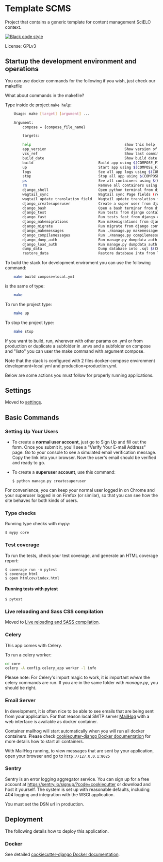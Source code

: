 # Template SCMS

Project that contains a generic template for content management SciELO context.

[![Black code style](https://img.shields.io/badge/code%20style-black-000000.svg)](https://github.com/ambv/black)

License: GPLv3

## Startup the development environment and operations

You can use docker commands for the following if you wish, just check our makefile

What about commands in the makefile?

Type inside de project ```make help```:

```bash
    Usage: make [target] [argument] ...

    Argument:
        compose = {compose_file_name}

        targets:

        help                                           show this help
        app_version                                    Show version of webapp
        vcs_ref                                        Show last commit ref
        build_date                                     Show build date
        build                              Build app using $(COMPOSE_FILE_DEV)
        up                                 Start app using $(COMPOSE_FILE_DEV)
        logs                               See all app logs using $(COMPOSE_FILE_DEV)
        stop                               Stop all app using $(COMPOSE_FILE_DEV)
        ps                                 See all containers using $(COMPOSE_FILE_DEV)
        rm                                 Remove all containers using $(COMPOSE_FILE_DEV)
        django_shell                       Open python terminal from django $(COMPOSE_FILE_DEV)
        wagtail_sync                       Wagtail sync Page fields (repeat every time you add a new language and to update the wagtailcore_page translations) $(COMPOSE_FILE_DEV)
        wagtail_update_translation_field   Wagtail update translation fields, user this command first $(COMPOSE_FILE_DEV)
        django_createsuperuser             Create a super user from django $(COMPOSE_FILE_DEV)
        django_bash                        Open a bash terminar from django container using $(COMPOSE_FILE_DEV)
        django_test                        Run tests from django container using $(COMPOSE_FILE_DEV)
        django_fast                        Run tests fast from django container using $(COMPOSE_FILE_DEV)
        django_makemigrations              Run makemigrations from django container using $(COMPOSE_FILE_DEV)
        django_migrate                     Run migrate from django container using $(COMPOSE_FILE_DEV)
        django_makemessages                Run ./manage.py makemessages $(COMPOSE_FILE_DEV)
        django_compilemessages             Run ./manage.py compilemessages $(COMPOSE_FILE_DEV)
        django_dump_auth                   Run manage.py dumpdata auth --indent=2 $(COMPOSE_FILE_DEV)
        django_load_auth                   Run manage.py dumpdata auth --indent=2 $(COMPOSE_FILE_DEV)
        dump_data                          Dump database into .sql $(COMPOSE_FILE_DEV)
        restore_data                       Restore database into from latest.sql file $(COMPOSE_FILE_DEV)

```

To build the stack for development enviroment you can use the following command:

```bash
    make build compose=local.yml
```

is the same of type:

```bash
    make
```

To run the project type:

```bash
    make up
```

To stop the project type:

```bash
    make stop
```

If you want to build, run, wherever with other params on .yml or from production or duplicate a subfolder in .envs and a subfolder on compose and "listo" you can user the make command with argument compose.

Note that the stack is configured with 2 files docker-compose environment development=local.yml and production=production.yml.

Below are some actions you must follow for properly running applications.

## Settings

Moved to [settings](http://cookiecutter-django.readthedocs.io/en/latest/settings.html).

## Basic Commands

### Setting Up Your Users

-   To create a **normal user account**, just go to Sign Up and fill out the form. Once you submit it, you'll see a "Verify Your E-mail Address" page. Go to your console to see a simulated email verification message. Copy the link into your browser. Now the user's email should be verified and ready to go.

-   To create a **superuser account**, use this command:

        $ python manage.py createsuperuser

For convenience, you can keep your normal user logged in on Chrome and your superuser logged in on Firefox (or similar), so that you can see how the site behaves for both kinds of users.

### Type checks

Running type checks with mypy:

    $ mypy core

### Test coverage

To run the tests, check your test coverage, and generate an HTML coverage report:

    $ coverage run -m pytest
    $ coverage html
    $ open htmlcov/index.html

#### Running tests with pytest

    $ pytest

### Live reloading and Sass CSS compilation

Moved to [Live reloading and SASS compilation](https://cookiecutter-django.readthedocs.io/en/latest/developing-locally.html#sass-compilation-live-reloading).

### Celery

This app comes with Celery.

To run a celery worker:

``` bash
cd core
celery -A config.celery_app worker -l info
```

Please note: For Celery's import magic to work, it is important *where* the celery commands are run. If you are in the same folder with *manage.py*, you should be right.

### Email Server

In development, it is often nice to be able to see emails that are being sent from your application. For that reason local SMTP server [MailHog](https://github.com/mailhog/MailHog) with a web interface is available as docker container.

Container mailhog will start automatically when you will run all docker containers.
Please check [cookiecutter-django Docker documentation](http://cookiecutter-django.readthedocs.io/en/latest/deployment-with-docker.html) for more details how to start all containers.

With MailHog running, to view messages that are sent by your application, open your browser and go to `http://127.0.0.1:8025`

### Sentry

Sentry is an error logging aggregator service. You can sign up for a free account at <https://sentry.io/signup/?code=cookiecutter> or download and host it yourself.
The system is set up with reasonable defaults, including 404 logging and integration with the WSGI application.

You must set the DSN url in production.

## Deployment

The following details how to deploy this application.

### Docker

See detailed [cookiecutter-django Docker documentation](http://cookiecutter-django.readthedocs.io/en/latest/deployment-with-docker.html).
